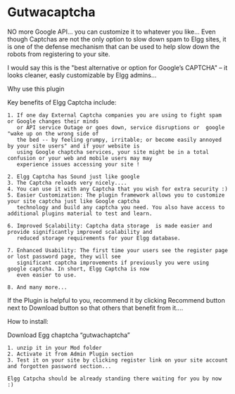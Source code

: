 Gutwacaptcha
============

NO more Google API... you can customize it to whatever you like... Even though Captchas are not the only option 
to slow down spam to Elgg sites, it is one of the defense mechanism that can be used to help slow down the robots 
from registering to your site.

I would say this is the "best alternative or option for Google’s CAPTCHA" – it looks cleaner, easly customizable 
by Elgg admins...

Why use this plugin

Key benefits of Elgg Captcha include:

  
    1. If one day External Captcha companies you are using to fight spam or Google changes their minds 
       or API service Outage or goes down, service disruptions or  google "wake up on the wrong side of 
       the bed -- by feeling grumpy, irritable; or become easily annoyed by your site users" and if your website is 
       using Google chaptcha services, your site might be in a total confusion or your web and mobile users may may 
       experience issues accessing your site !
    
    2. Elgg Captcha has Sound just like google
    3. The Captcha reloads very nicely....
    4. You can use it with any Captcha that you wish for extra security :)
    5. Easier Customization: The plugin framework allows you to customize your site captcha just like Google captcha 
       technology and build any captcha you need. You also have access to additional plugins material to test and learn.
       
    6. Improved Scalability: Captcha data storage  is made easier and provide significantly improved scalability and 
       reduced storage requirements for your Elgg database.
       
    7. Enhanced Usability: The first time your users see the register page or lost password page, they will see 
       significant captcha improvements if previously you were using google captcha. In short, Elgg Captcha is now  
       even easier to use.
       
    8. And many more...

If the Plugin is helpful to you, recommend it  by clicking Recommend button next to Download button so that others that benefit from it....

 

How to install:

Download Egg chaptcha “gutwachaptcha”
    
    1. unzip it in your Mod folder
    2. Activate it from Admin Plugin section
    3. Test it on your site by clicking register link on your site account and forgotten password section... 
    
    Elgg Catpcha should be already standing there waiting for you by now :)

    
